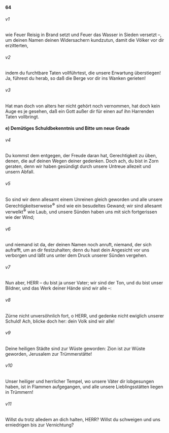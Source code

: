 __64__

###### v1
wie Feuer Reisig in Brand setzt und Feuer das Wasser in Sieden versetzt –, um deinen Namen deinen Widersachern kundzutun, damit die Völker vor dir erzitterten,

###### v2
indem du furchtbare Taten vollführtest, die unsere Erwartung überstiegen! Ja, führest du herab, so daß die Berge vor dir ins Wanken gerieten!

###### v3
Hat man doch von alters her nicht gehört noch vernommen, hat doch kein Auge es je gesehen, daß ein Gott außer dir für einen auf ihn Harrenden Taten vollbringt.

#### e) Demütiges Schuldbekenntnis und Bitte um neue Gnade


###### v4
Du kommst dem entgegen, der Freude daran hat, Gerechtigkeit zu üben, denen, die auf deinen Wegen deiner gedenken. Doch ach, du bist in Zorn geraten, denn wir haben gesündigt durch unsere Untreue allezeit und unsern Abfall.

###### v5
So sind wir denn allesamt einem Unreinen gleich geworden und alle unsere Gerechtigkeitserweise<sup title="oder: Tugenden">&#x2732;</sup>
 sind wie ein besudeltes Gewand; wir sind allesamt verwelkt<sup title="oder: abgefallen">&#x2732;</sup>
 wie Laub, und unsere Sünden haben uns mit sich fortgerissen wie der Wind;

###### v6
und niemand ist da, der deinen Namen noch anruft, niemand, der sich aufrafft, um an dir festzuhalten; denn du hast dein Angesicht vor uns verborgen und läßt uns unter dem Druck unserer Sünden vergehen.


###### v7
Nun aber, HERR – du bist ja unser Vater; wir sind der Ton, und du bist unser Bildner, und das Werk deiner Hände sind wir alle –:

###### v8
Zürne nicht unversöhnlich fort, o HERR, und gedenke nicht ewiglich unserer Schuld! Ach, blicke doch her: dein Volk sind wir alle!

###### v9
Deine heiligen Städte sind zur Wüste geworden: Zion ist zur Wüste geworden, Jerusalem zur Trümmerstätte!

###### v10
Unser heiliger und herrlicher Tempel, wo unsere Väter dir lobgesungen haben, ist in Flammen aufgegangen, und alle unsere Lieblingsstätten liegen in Trümmern!

###### v11
Willst du trotz alledem an dich halten, HERR? Willst du schweigen und uns erniedrigen bis zur Vernichtung?